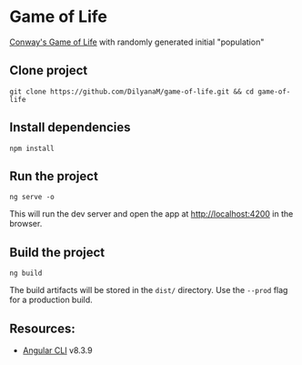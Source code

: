 # Game of Life
[Conway's Game of Life](https://en.wikipedia.org/wiki/Conway%27s_Game_of_Life) with randomly generated initial "population"

## Clone project

```
git clone https://github.com/DilyanaM/game-of-life.git && cd game-of-life
```

## Install dependencies
```
npm install
```

## Run the project
```
ng serve -o
```
This will run the dev server and open the app at [http://localhost:4200](http://localhost:4200) in the browser.

## Build the project
```
ng build
```
The build artifacts will be stored in the `dist/` directory. Use the `--prod` flag for a production build.

## Resources:
- [Angular CLI](https://github.com/angular/angular-cli) v8.3.9
